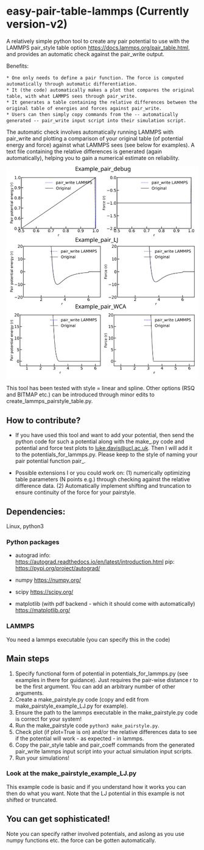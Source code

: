 # easy-pair-table-lammps (Currently version-v2)
A relatively simple python tool to create any pair potential to use with the LAMMPS pair_style table option https://docs.lammps.org/pair_table.html, and provides an automatic check against the pair_write output.

Benefits:

    * One only needs to define a pair function. The force is computed automatically through automatic differentiation.
    * It (the code) automatically makes a plot that compares the original table, with what LAMMPS sees through pair_write.
    * It generates a table containing the relative differences between the original table of energies and forces against pair_write.
    * Users can then simply copy commands from the -- automatically generated -- pair_write input script into their simulation script.


The automatic check involves automatically running LAMMPS with pair_write and plotting a comparison of your original table (of potential energy and force) against what LAMMPS sees (see below for examples). A text file containing the relative differences is generated (again automatically), helping you to gain a numerical estimate on reliability.

![Plot](Examples.png?raw=true "Title")

This tool has been tested with style = linear and spline. Other options (RSQ and BITMAP etc.) can be introduced through minor edits to create_lammps_pairstyle_table.py.

## How to contribute?

* If you have used this tool and want to add your potential, then send  the python code for such a potential along with the make_<your-potential>.py code and potential and force test plots to luke.davis@ucl.ac.uk. Then I will add it to the potentials_for_lammps.py. Please keep to the style of naming your pair potential function pair_<name>.

* Possible extensions I or you could work on: (1) numerically optimizing table parameters (N points e.g.) through checking against the relative difference data. (2) Automatically implement shifting and truncation to ensure continuity of the force for your pairstyle.

## Dependencies:
Linux, python3
### Python packages
* autograd  info: https://autograd.readthedocs.io/en/latest/introduction.html pip: https://pypi.org/project/autograd/

* numpy https://numpy.org/

* scipy https://scipy.org/

* matplotlib (with pdf backend - which it should come with automatically) https://matplotlib.org/

### LAMMPS
You need a lammps executable (you can specify this in the code)

## Main steps

1. Specify functional form of potential in potentials_for_lammps.py (see examples in there for guidance). Just requires the pair-wise distance r to be the first argument. You can add an arbitrary number of other arguments.
2. Create a make_pairstyle.py code (copy and edit from make_pairstyle_example_LJ.py for example).
3. Ensure the path to the lammps executable in the make_pairstyle.py code is correct for your system!
4. Run the make_pairstyle code `python3 make_pairstyle.py`.
5. Check plot (if plot=True is on) and/or the relative differences data to see if the potential will work - as expected - in lammps.
6. Copy the pair_style table and pair_coeff commands from the generated pair_write lammps input script into your actual simulation input scripts.
7. Run your simulations!

### Look at the make_pairstyle_example_LJ.py

This example code is basic and if you understand how it works you can then do what you want. Note that the LJ potential in this example is not shifted or truncated.

## You can get sophisticated!

Note you can specify rather involved potentials, and aslong as you use numpy functions etc. the force can be gotten automatically.
